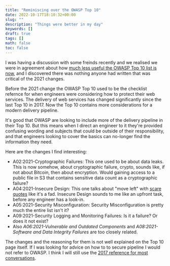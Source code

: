 ```yaml
---
title: "Reminiscing over the OWASP Top 10"
date: 2022-10-17T18:10:32+00:00
slug: ""
description: "Things were better in my day"
keywords: []
draft: true
tags: []
math: false
toc: false
---
```


<!--alex disable failure-->
<!--alex disable failures-->

I was having a discussion with some freinds recently and we realised we were in agreement about how [much less useful the OWASP Top 10 list is now](https://web.archive.org/web/20221008005542/https://owasp.org/Top10/), and I discovered there was nothing anyone had written that was critical of the 2021 changes.

Before the 2021 change the OWASP Top 10 used to be the checklist refernce for when engineers were considering how to protect their web services. The delivery of web services has changed significantly since the last Top 10 in 2017. Now the Top 10 contains more considerations for a modern delivery pipeline.

It's good that OWASP are looking to include more of the delivery pipeline in their Top 10. But this means when I direct an engineer to it they're provided confusing wording and subjects that could be outside of their responsibility, and that engineers looking to cover the basics can no-longer find the information they need.

Here are the changes I find interesting:

* A02:2021-Cryptographic Failures: This one used to be about data leaks. This is now somehow, about cryptographic failure, crypto, sounds like, if not about Bitcoin, then about encryption. Would gaining access to a public file in S3 that contains sensitive data count as a cryptographic failure?
* A04:2021-Insecure Design: This one talks about "move left" with [scare quotes](https://en.wikipedia.org/wiki/Scare_quotes) like it's a fad. Insecure Design sounds to me like an upfront task, before any engineer has a look-in.
* A05:2021-Security Misconfiguration: Security Misconfiguration is pretty much the entire list isn't it?
* A09:2021-Security Logging and Monitoring Failures: Is it a failure? Or does it not exist?
* Also _A06:2021-Vulnerable and Outdated Components_ and _A08:2021-Software and Data Integrity Failures_ are too closely related.

The changes and the reasoning for them is not well explained on the Top 10 page itself. If I was looking for advice on how to to secure pipeline I would not refer to OWASP. I think I will still use the [2017 reference for most conversations](https://web.archive.org/web/20210820092716/https://owasp.org/www-project-top-ten/).

